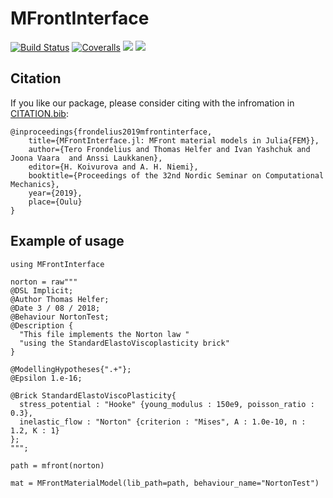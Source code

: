 # MFrontInterface

[![Build Status](https://travis-ci.com/JuliaFEM/MFrontInterface.jl.svg?branch=master)](https://travis-ci.com/JuliaFEM/MFrontInterface.jl)
[![Coveralls](https://coveralls.io/repos/github/JuliaFEM/MFrontInterface.jl/badge.svg?branch=master)](https://coveralls.io/github/JuliaFEM/MFrontInterface.jl?branch=master)
[![][docs-stable-img]][docs-stable-url]
[![][docs-latest-img]][docs-latest-url]

[docs-stable-img]: https://img.shields.io/badge/docs-stable-blue.svg
[docs-stable-url]: https://juliafem.github.io/MFrontInterface.jl/stable
[docs-latest-img]: https://img.shields.io/badge/docs-latest-blue.svg
[docs-latest-url]: https://juliafem.github.io/MFrontInterface.jl/latest


## Citation

If you like our package, please consider citing with the infromation in [CITATION.bib](https://github.com/JuliaFEM/MFrontInterface.jl/blob/master/CITATION.bib):

```
@inproceedings{frondelius2019mfrontinterface,
    title={MFrontInterface.jl: MFront material models in Julia{FEM}},
    author={Tero Frondelius and Thomas Helfer and Ivan Yashchuk and Joona Vaara  and Anssi Laukkanen},
    editor={H. Koivurova and A. H. Niemi},
    booktitle={Proceedings of the 32nd Nordic Seminar on Computational Mechanics},
    year={2019},
    place={Oulu}
}
```

## Example of usage

```
using MFrontInterface

norton = raw"""
@DSL Implicit;
@Author Thomas Helfer;
@Date 3 / 08 / 2018;
@Behaviour NortonTest;
@Description {
  "This file implements the Norton law "
  "using the StandardElastoViscoplasticity brick"
}

@ModellingHypotheses{".+"};
@Epsilon 1.e-16;

@Brick StandardElastoViscoPlasticity{
  stress_potential : "Hooke" {young_modulus : 150e9, poisson_ratio : 0.3},
  inelastic_flow : "Norton" {criterion : "Mises", A : 1.0e-10, n : 1.2, K : 1}
};
""";

path = mfront(norton)

mat = MFrontMaterialModel(lib_path=path, behaviour_name="NortonTest")
```
